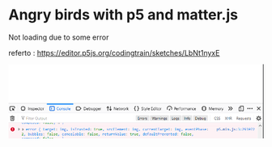 # Angry birds with p5 and matter.js

Not loading due to some error

referto :
https://editor.p5js.org/codingtrain/sketches/LbNt1nyxE

![](error.png)